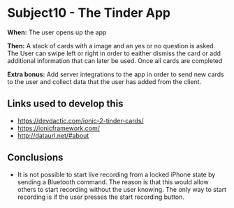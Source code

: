 # Subject10 - The Tinder App

**When:** The user opens up the app

**Then:** A stack of cards with a image and an yes or no question is asked. The User can swipe left or right in order to eaither dismiss the card or add additional information that can later be used. Once all cards are completed 

**Extra bonus:** Add server integrations to the app in order to send new cards to the user and collect data that the user has added from the client.

## Links used to develop this
* https://devdactic.com/ionic-2-tinder-cards/
* https://ionicframework.com/
* http://dataurl.net/#about



## Conclusions

* It is not possible to start live recording from a locked iPhone state by sending a Bluetooth command. The reason is that this would allow others to start recording without the user knowing. The only way to start recording is if the user presses the start recording button.
